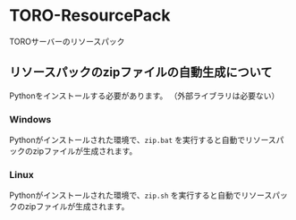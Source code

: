 # TORO-ResourcePack

TOROサーバーのリソースパック

## リソースパックのzipファイルの自動生成について

Pythonをインストールする必要があります。
（外部ライブラリは必要ない）

### Windows

Pythonがインストールされた環境で、`zip.bat` を実行すると自動でリソースパックのzipファイルが生成されます。

### Linux

Pythonがインストールされた環境で、`zip.sh` を実行すると自動でリソースパックのzipファイルが生成されます。
